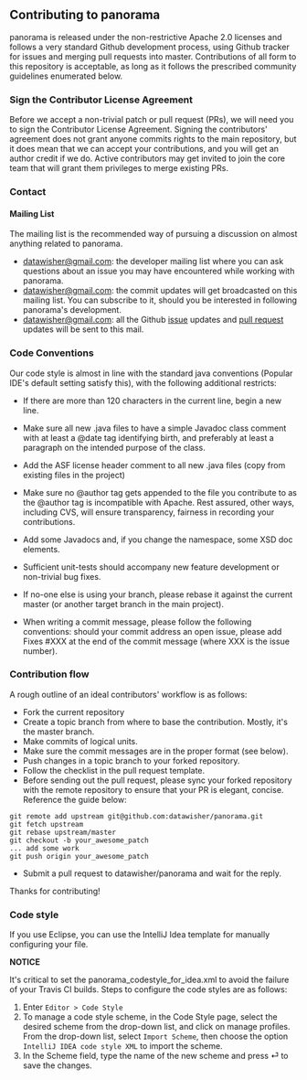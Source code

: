 ## Contributing to panorama
panorama is released under the non-restrictive Apache 2.0 licenses and follows a very standard Github development process, using Github tracker for issues and merging pull requests into master. Contributions of all form to this repository is acceptable, as long as it follows the prescribed community guidelines enumerated below.

### Sign the Contributor License Agreement
Before we accept a non-trivial patch or pull request (PRs), we will need you to sign the Contributor License Agreement. Signing the contributors' agreement does not grant anyone commits rights to the main repository, but it does mean that we can accept your contributions, and you will get an author credit if we do. Active contributors may get invited to join the core team that will grant them privileges to merge existing PRs. 

### Contact

#### Mailing List

The mailing list is the recommended way of pursuing a discussion on almost anything related to panorama. 

- [datawisher@gmail.com](mailto:datawisher@gmail.com): the developer mailing list where you can ask questions about an issue you may have encountered while working with panorama. 
- [datawisher@gmail.com](mailto:datawisher@gmail.com): the commit updates will get broadcasted on this mailing list. You can subscribe to it, should you be interested in following panorama's development.
- [datawisher@gmail.com](mailto:datawisher@gmail.com): all the Github [issue](https://github.com/datawisher/panorama/issues) updates and [pull request](https://github.com/datawisher/panorama/pulls) updates will be sent to this mail.

### Code Conventions
Our code style is almost in line with the standard java conventions (Popular IDE's default setting satisfy this), with the following additional restricts:  
* If there are more than 120 characters in the current line, begin a new line.

* Make sure all new .java files to have a simple Javadoc class comment with at least a @date tag identifying birth, and preferably at least a paragraph on the intended purpose of the class.

* Add the ASF license header comment to all new .java files (copy from existing files in the project)

* Make sure no @author tag gets appended to the file you contribute to as the @author tag is incompatible with Apache. Rest assured, other ways, including CVS, will ensure transparency, fairness in recording your contributions. 

* Add some Javadocs and, if you change the namespace, some XSD doc elements.

* Sufficient unit-tests should accompany new feature development or non-trivial bug fixes. 

* If no-one else is using your branch, please rebase it against the current master (or another target branch in the main project).

* When writing a commit message, please follow the following conventions: should your commit address an open issue, please add Fixes #XXX at the end of the commit message (where XXX is the issue number).

### Contribution flow

A rough outline of an ideal contributors' workflow is as follows:

* Fork the current repository
* Create a topic branch from where to base the contribution. Mostly, it's the master branch.
* Make commits of logical units.
* Make sure the commit messages are in the proper format (see below).
* Push changes in a topic branch to your forked repository.
* Follow the checklist in the pull request template.
* Before sending out the pull request, please sync your forked repository with the remote repository to ensure that your PR is elegant, concise. Reference the guide below:
```
git remote add upstream git@github.com:datawisher/panorama.git
git fetch upstream
git rebase upstream/master
git checkout -b your_awesome_patch
... add some work
git push origin your_awesome_patch
```
* Submit a pull request to datawisher/panorama and wait for the reply.

Thanks for contributing!

### Code style

If you use Eclipse, you can use the IntelliJ Idea template for manually configuring your file.

**NOTICE**

It's critical to set the panorama_codestyle_for_idea.xml to avoid the failure of your Travis CI builds. Steps to configure the code styles are as follows:

1. Enter `Editor > Code Style`
2. To manage a code style scheme, in the Code Style page, select the desired scheme from the drop-down list, and click on manage profiles.
From the drop-down list, select `Import Scheme`, then choose the option `IntelliJ IDEA code style XML` to import the scheme. 
3. In the Scheme field, type the name of the new scheme and press ⏎ to save the changes.